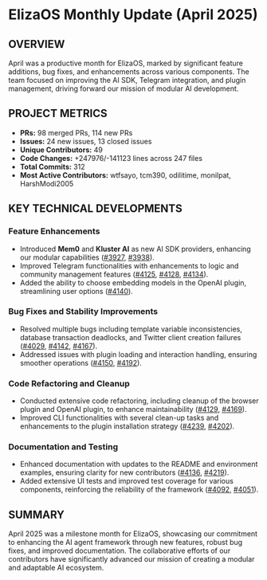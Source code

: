 # ElizaOS Monthly Update (April 2025)

## OVERVIEW 
April was a productive month for ElizaOS, marked by significant feature additions, bug fixes, and enhancements across various components. The team focused on improving the AI SDK, Telegram integration, and plugin management, driving forward our mission of modular AI development.

## PROJECT METRICS
- **PRs:** 98 merged PRs, 114 new PRs
- **Issues:** 24 new issues, 13 closed issues
- **Unique Contributors:** 49
- **Code Changes:** +247976/-141123 lines across 247 files
- **Total Commits:** 312
- **Most Active Contributors:** wtfsayo, tcm390, odilitime, monilpat, HarshModi2005

## KEY TECHNICAL DEVELOPMENTS

### Feature Enhancements
- Introduced **Mem0** and **Kluster AI** as new AI SDK providers, enhancing our modular capabilities ([#3927](https://github.com/elizaos/eliza/pull/3927), [#3938](https://github.com/elizaos/eliza/pull/3938)).
- Improved Telegram functionalities with enhancements to logic and community management features ([#4125](https://github.com/elizaos/eliza/pull/4125), [#4128](https://github.com/elizaos/eliza/pull/4128), [#4134](https://github.com/elizaos/eliza/pull/4134)).
- Added the ability to choose embedding models in the OpenAI plugin, streamlining user options ([#4140](https://github.com/elizaos/eliza/pull/4140)).

### Bug Fixes and Stability Improvements
- Resolved multiple bugs including template variable inconsistencies, database transaction deadlocks, and Twitter client creation failures ([#4029](https://github.com/elizaos/eliza/pull/4029), [#4142](https://github.com/elizaos/eliza/pull/4142), [#4167](https://github.com/elizaos/eliza/pull/4167)).
- Addressed issues with plugin loading and interaction handling, ensuring smoother operations ([#4150](https://github.com/elizaos/eliza/pull/4150), [#4192](https://github.com/elizaos/eliza/pull/4192)).

### Code Refactoring and Cleanup
- Conducted extensive code refactoring, including cleanup of the browser plugin and OpenAI plugin, to enhance maintainability ([#4129](https://github.com/elizaos/eliza/pull/4129), [#4169](https://github.com/elizaos/eliza/pull/4169)).
- Improved CLI functionalities with several clean-up tasks and enhancements to the plugin installation strategy ([#4239](https://github.com/elizaos/eliza/pull/4239), [#4202](https://github.com/elizaos/eliza/pull/4202)).

### Documentation and Testing
- Enhanced documentation with updates to the README and environment examples, ensuring clarity for new contributors ([#4136](https://github.com/elizaos/eliza/pull/4136), [#4219](https://github.com/elizaos/eliza/pull/4219)).
- Added extensive UI tests and improved test coverage for various components, reinforcing the reliability of the framework ([#4092](https://github.com/elizaos/eliza/pull/4092), [#4051](https://github.com/elizaos/eliza/pull/4051)).

## SUMMARY
April 2025 was a milestone month for ElizaOS, showcasing our commitment to enhancing the AI agent framework through new features, robust bug fixes, and improved documentation. The collaborative efforts of our contributors have significantly advanced our mission of creating a modular and adaptable AI ecosystem.